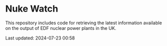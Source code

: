 # Nuke Watch

This repository includes code for retrieving the latest information available on the output of EDF nuclear power plants in the UK.

Last updated: 2024-07-23 00:58